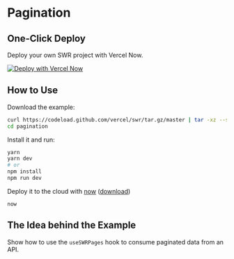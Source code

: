 # Pagination

## One-Click Deploy

Deploy your own SWR project with Vercel Now.

[![Deploy with Vercel Now](https://vercel.com/button)](https://vercel.com/new/project?template=https://github.com/vercel/swr/tree/master/examples/pagination)

## How to Use

Download the example:

```bash
curl https://codeload.github.com/vercel/swr/tar.gz/master | tar -xz --strip=2 swr-master/examples/pagination
cd pagination
```

Install it and run:

```bash
yarn
yarn dev
# or
npm install
npm run dev
```

Deploy it to the cloud with [now](https://vercel.com/home) ([download](https://vercel.com/download))

```
now
```

## The Idea behind the Example

Show how to use the `useSWRPages` hook to consume paginated data from an API.
